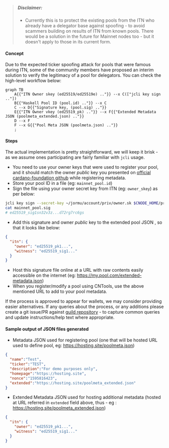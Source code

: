 > ##### Disclaimer:
> - Currently this is to protect the existing pools from the ITN who already have a delegator base against spoofing - to avoid scammers building on results of ITN from known pools. There would be a solution in the future for Mainnet nodes too - but it doesn't apply to those in its current form.


#### Concept

Due to the expected ticker spoofing attack for pools that were famous during ITN, some of the community members have proposed an interim solution to verify the legitimacy of a pool for delegators. You can check the high-level workflow below:

<!--details>
<summary>Expand to view</summary-->

```mermaid
graph TB
    A{{"ITN Owner skey (ed25519/ed25519e) .."}} --x C(["jcli key sign .."])
    B{{"Haskell Pool ID (pool.id) .."}} --x C
    C --x D{{"Signature key, (pool.sig) .."}}
    E{{"ITN Owner vkey (ed25519_pk) .."}} --x F{{"Extended Metadata JSON (poolmeta_extended.json) .."}}
    D --x F
    F --x G{{"Pool Meta JSON (poolmeta.json) .."}}
    ;
```

<!--/details-->

#### Steps
The actual implementation is pretty straightforward, we will keep it brisk - as we assume ones participating are fairly familiar with `jcli` usage.
- You need to use your owner keys that were used to register your pool, and it should match the owner _public_ key you presented on [official cardano-foundation github](https://github.com/cardano-foundation/incentivized-testnet-stakepool-registry) while registering metadata.
- Store your pool ID in a file (eg: `mainnet_pool.id`)
- Sign the file using your owner secret key from ITN (eg: `owner_skey`) as per below:
``` bash
jcli key sign --secret-key ~/jormu/account/priv/owner.sk $CNODE_HOME/priv/pool/TEST/pool.id --output mainnet_pool.sig
cat mainnet_pool.sig
# ed25519_sig1sn32v3z...d72rg7rc6gs
```
- Add this signature and owner _public_ key to the extended pool JSON , so that it looks like below:
``` json
{
  "itn": {
    "owner": "ed25519_pk1...",
    "witness": "ed25519_sig1..."
  }
}
```
- Host this signature file online at a URL with raw contents easily accessible on the internet (eg: https://my.pool.com/extended-metadata.json)
- When you register/modify a pool using CNTools, use the above mentioned URL to add to your pool metadata.

If the process is approved to appear for wallets, we may consider providing easier alternatives. If any queries about the process, or any additions please create a git issue/PR against [guild repository](https://github.com/cardano-community/guild-operators/issues) - to capture common queries and update instructions/help text where appropriate.

#### Sample output of JSON files generated

- Metadata JSON used for registering pool (one that will be hosted URL used to define pool, eg: https://hosting.site/poolmeta.json)

``` json
{
  "name":"Test",
  "ticker":"TEST",
  "description":"For demo purposes only",
  "homepage":"https://hosting.site",
  "nonce":"1595816423",
  "extended":"https://hosting.site/poolmeta_extended.json"
}
```

- Extended Metadata JSON used for hosting additional metadata  (hosted at URL referred in `extended` field above, thus - eg : https://hosting.site/poolmeta_extended.json)

``` json
{
  "itn": {
    "owner": "ed25519_pk1...",
    "witness": "ed25519_sig1..."
  }
}
```
